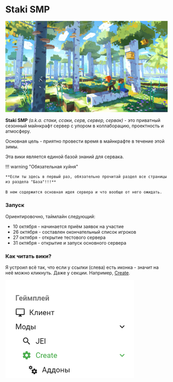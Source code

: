 [//]: # (---)

[//]: # (icon: material/minecraft)

[//]: # (---)

# Staki SMP

![landing-thing-1.png](assets/img/landing-thing-1.png)

**Staki SMP** _(a.k.a. стаки, ссаки, серв, сервер, сервак)_ - это приватный сезонный майнкрафт сервер с упором в коллаборацию, проектность и атмосферу.

Основная цель - приятно провести время в майнкрафте в течение этой зимы.

Эта вики является единой базой знаний для сервака.

!!! warning "Обязательная хуйня"

    **Если ты здесь в первый раз, обязательно прочитай раздел все страницы из раздела "База"!!!**

    В нем содержится основная идея сервера и что вообще от него ожидать.

### Запуск

Ориентировочно, таймлайн следующий:

- 10 октября - начинается приём заявок на участие
- 26 октября - составлен окончательный список игроков
- 27 октября - открытие тестового сервера
- 31 октября - открытие и запуск основного сервера

### Как читать вики?

Я устроил всё так, что если у ссылки (слева) есть иконка - значит на неё можно кликнуть. Даже у секции. Например, [Create](game/mods/main/create/index.md).

![img.png](assets/img/wiki-sidebar-create.png)

